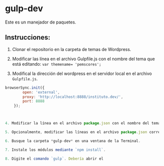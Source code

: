 # gulp-dev

Este es un manejador de paquetes.

## Instrucciones:
1. Clonar el repositorio en la carpeta de temas de Wordpress.

2. Modificar las línea en el archivo Gulpfile.js con el nombre del tema que está editando: `var themename= 'pemscores';`

3. Modifical la dirección del wordpress en el servidor local en el archivo `Gulpfile.js`.

```javascript
browserSync.init({
		open: 'external',
		proxy: 'http://localhost:8888/instituto.dev/',
		port: 8888
	});



4. Modificar la línea en el archivo package.json con el nombre del tema que está editando: `"name": "pemscores",`

5. Opcionalmente, modificar las líneas en el archivo package.json correspondientes a la autoría y al repositorio en github.

6. Busque la carpeta *gulp-dev* en una ventana de la Terminal.

7. Instale los módulos mediante `npm install`.

8. Digite el comando `gulp`. Debería abrir el
